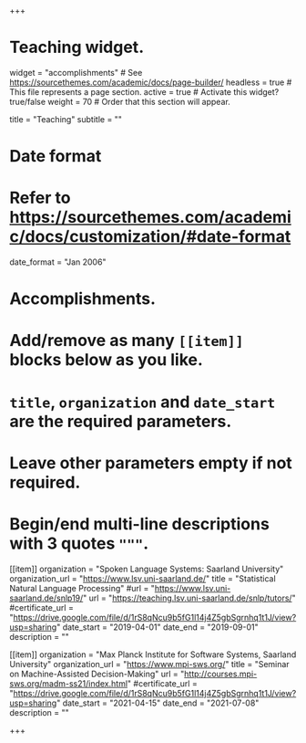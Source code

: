 +++
# Teaching widget.
widget = "accomplishments"  # See https://sourcethemes.com/academic/docs/page-builder/
headless = true  # This file represents a page section.
active = true  # Activate this widget? true/false
weight = 70  # Order that this section will appear.

title = "Teaching"
subtitle = ""

# Date format
#   Refer to https://sourcethemes.com/academic/docs/customization/#date-format
date_format = "Jan 2006"

# Accomplishments.
#   Add/remove as many `[[item]]` blocks below as you like.
#   `title`, `organization` and `date_start` are the required parameters.
#   Leave other parameters empty if not required.
#   Begin/end multi-line descriptions with 3 quotes `"""`.

[[item]]
  organization = "Spoken Language Systems: Saarland University"
  organization_url = "https://www.lsv.uni-saarland.de/"
  title = "Statistical Natural Language Processing"
  #url = "https://www.lsv.uni-saarland.de/snlp19/"
  url = "https://teaching.lsv.uni-saarland.de/snlp/tutors/"
  #certificate_url = "https://drive.google.com/file/d/1rS8qNcu9b5fG1l14j4Z5gbSgrnhq1t1J/view?usp=sharing"
  date_start = "2019-04-01"
  date_end = "2019-09-01"
  description = ""

[[item]]
  organization = "Max Planck Institute for Software Systems, Saarland University"
  organization_url = "https://www.mpi-sws.org/"
  title = "Seminar on Machine-Assisted Decision-Making"
  url = "http://courses.mpi-sws.org/madm-ss21/index.html"
  #certificate_url = "https://drive.google.com/file/d/1rS8qNcu9b5fG1l14j4Z5gbSgrnhq1t1J/view?usp=sharing"
  date_start = "2021-04-15"
  date_end = "2021-07-08"
  description = ""



+++
